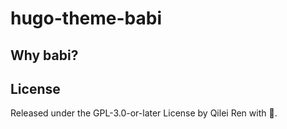 # hugo-theme-babi

## Why babi?

## License

Released under the GPL-3.0-or-later License by Qilei Ren with 💝.